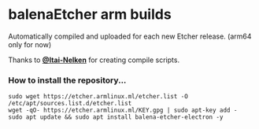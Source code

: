 # balenaEtcher arm builds

Automatically compiled and uploaded for each new Etcher release. (arm64 only for now)

Thanks to [**@Itai-Nelken**](https://github.com/Itai-Nelken/) for creating compile scripts.

### How to install the repository...
```
sudo wget https://etcher.armlinux.ml/etcher.list -O /etc/apt/sources.list.d/etcher.list
wget -qO- https://etcher.armlinux.ml/KEY.gpg | sudo apt-key add -
sudo apt update && sudo apt install balena-etcher-electron -y
```
